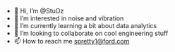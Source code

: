 - 👋 Hi, I’m @StuOz
- 👀 I’m interested in noise and vibration
- 🌱 I’m currently learning a bit about data analytics
- 💞️ I’m looking to collaborate on cool engineering stuff
- 📫 How to reach me spretty1@ford.com

<!---
StuOz/StuOz is a ✨ special ✨ repository because its `README.md` (this file) appears on your GitHub profile.
You can click the Preview link to take a look at your changes.
--->
